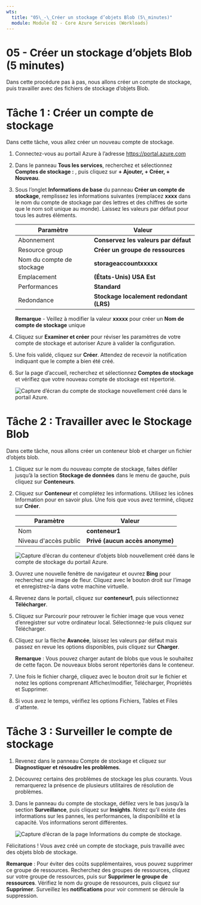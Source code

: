 ```yaml
---
wts:
  title: "05\_-\_Créer un stockage d’objets Blob (5\_minutes)"
  module: Module 02 - Core Azure Services (Workloads)
---
```

# <a name="05---create-blob-storage-5-min"></a>05 - Créer un stockage d’objets Blob (5 minutes)

Dans cette procédure pas à pas, nous allons créer un compte de stockage, puis travailler avec des fichiers de stockage d’objets Blob.

# <a name="task-1-create-a-storage-account"></a>Tâche 1 : Créer un compte de stockage 

Dans cette tâche, vous allez créer un nouveau compte de stockage. 

1. Connectez-vous au portail Azure à l’adresse <a href="https://portal.azure.com" target="_blank"><span style="color: #0066cc;" color="#0066cc">https://portal.azure.com</span></a>

2. Dans le panneau **Tous les services**, recherchez et sélectionnez **Comptes de stockage :** , puis cliquez sur **+ Ajouter, + Créer, + Nouveau**. 

3. Sous l’onglet **Informations de base** du panneau **Créer un compte de stockage**, remplissez les informations suivantes (remplacez **xxxx** dans le nom du compte de stockage par des lettres et des chiffres de sorte que le nom soit unique au monde). Laissez les valeurs par défaut pour tous les autres éléments.

    | Paramètre | Valeur | 
    | --- | --- |
    | Abonnement | **Conservez les valeurs par défaut** |
    | Resource group | **Créer un groupe de ressources** |
    | Nom du compte de stockage | **storageaccountxxxxx** |
    | Emplacement | **(États-Unis) USA Est**  |
    | Performances | **Standard** |
    | Redondance | **Stockage localement redondant (LRS)** |
    
    **Remarque** - Veillez à modifier la valeur **xxxxx** pour créer un **Nom de compte de stockage** unique

5. Cliquez sur **Examiner et créer** pour réviser les paramètres de votre compte de stockage et autoriser Azure à valider la configuration. 

6. Une fois validé, cliquez sur **Créer**. Attendez de recevoir la notification indiquant que le compte a bien été créé. 

7. Sur la page d’accueil, recherchez et sélectionnez **Comptes de stockage** et vérifiez que votre nouveau compte de stockage est répertorié.

    ![Capture d’écran du compte de stockage nouvellement créé dans le portail Azure.](../images/0401.png)

# <a name="task-2-work-with-blob-storage"></a>Tâche 2 : Travailler avec le Stockage Blob

Dans cette tâche, nous allons créer un conteneur blob et charger un fichier d’objets blob. 

1. Cliquez sur le nom du nouveau compte de stockage, faites défiler jusqu’à la section **Stockage de données** dans le menu de gauche, puis cliquez sur **Conteneurs**.

2. Cliquez sur **Conteneur** et complétez les informations. Utilisez les icônes Information pour en savoir plus. Une fois que vous avez terminé, cliquez sur **Créer**.


    | Paramètre | Valeur |
    | --- | --- |
    | Nom | **conteneur1**  |
    | Niveau d'accès public| **Privé (aucun accès anonyme)** |
  

    ![Capture d’écran du conteneur d’objets blob nouvellement créé dans le compte de stockage du portail Azure.](../images/0402.png)

4. Ouvrez une nouvelle fenêtre de navigateur et ouvrez **Bing** pour recherchez une image de fleur. Cliquez avec le bouton droit sur l’image et enregistrez-la dans votre machine virtuelle. 

6. Revenez dans le portail, cliquez sur **conteneur1**, puis sélectionnez **Télécharger**.

5. Cliquez sur Parcourir pour retrouver le fichier image que vous venez d’enregistrer sur votre ordinateur local. Sélectionnez-le puis cliquez sur Télécharger.

   
6. Cliquez sur la flèche **Avancée**, laissez les valeurs par défaut mais passez en revue les options disponibles, puis cliquez sur **Charger**.

    **Remarque** : Vous pouvez charger autant de blobs que vous le souhaitez de cette façon. De nouveaux blobs seront répertoriés dans le conteneur.

7. Une fois le fichier chargé, cliquez avec le bouton droit sur le fichier et notez les options comprenant Afficher/modifier, Télécharger, Propriétés et Supprimer. 

8. Si vous avez le temps, vérifiez les options Fichiers, Tables et Files d'attente.

# <a name="task-3-monitor-the-storage-account"></a>Tâche 3 : Surveiller le compte de stockage

1. Revenez dans le panneau Compte de stockage et cliquez sur **Diagnostiquer et résoudre les problèmes**. 

2. Découvrez certains des problèmes de stockage les plus courants. Vous remarquerez la présence de plusieurs utilitaires de résolution de problèmes.

3. Dans le panneau du compte de stockage, défilez vers le bas jusqu’à la section **Surveillance**, puis cliquez sur **Insights**. Notez qu’il existe des informations sur les pannes, les performances, la disponibilité et la capacité. Vos informations seront différentes.

    ![Capture d’écran de la page Informations du compte de stockage.](../images/0403.PNG)

Félicitations ! Vous avez créé un compte de stockage, puis travaillé avec des objets blob de stockage.

**Remarque** : Pour éviter des coûts supplémentaires, vous pouvez supprimer ce groupe de ressources. Recherchez des groupes de ressources, cliquez sur votre groupe de ressources, puis sur **Supprimer le groupe de ressources**. Vérifiez le nom du groupe de ressources, puis cliquez sur **Supprimer**. Surveillez les **notifications** pour voir comment se déroule la suppression.
